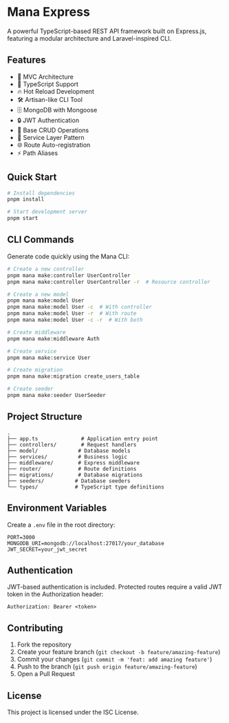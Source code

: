 # Mana Express

A powerful TypeScript-based REST API framework built on Express.js, featuring a modular architecture and Laravel-inspired CLI.

## Features

- 🚀 MVC Architecture
- 🎯 TypeScript Support
- 🔥 Hot Reload Development
- 🛠️ Artisan-like CLI Tool
- 🗄️ MongoDB with Mongoose
- 🔒 JWT Authentication
- 📝 Base CRUD Operations
- 🎨 Service Layer Pattern
- 🌐 Route Auto-registration
- ⚡ Path Aliases

## Quick Start

```bash
# Install dependencies
pnpm install

# Start development server
pnpm start
```

## CLI Commands

Generate code quickly using the Mana CLI:

```bash
# Create a new controller
pnpm mana make:controller UserController
pnpm mana make:controller UserController -r  # Resource controller

# Create a new model
pnpm mana make:model User
pnpm mana make:model User -c  # With controller
pnpm mana make:model User -r  # With route
pnpm mana make:model User -c -r  # With both

# Create middleware
pnpm mana make:middleware Auth

# Create service
pnpm mana make:service User

# Create migration
pnpm mana make:migration create_users_table

# Create seeder
pnpm mana make:seeder UserSeeder
```

## Project Structure

```
.
├── app.ts              # Application entry point
├── controllers/        # Request handlers
├── model/             # Database models
├── services/          # Business logic
├── middleware/        # Express middleware
├── router/            # Route definitions
├── migrations/        # Database migrations
├── seeders/          # Database seeders
└── types/            # TypeScript type definitions
```

## Environment Variables

Create a `.env` file in the root directory:

```env
PORT=3000
MONGODB_URI=mongodb://localhost:27017/your_database
JWT_SECRET=your_jwt_secret
```

## Authentication

JWT-based authentication is included. Protected routes require a valid JWT token in the Authorization header:

```
Authorization: Bearer <token>
```

## Contributing

1. Fork the repository
2. Create your feature branch (`git checkout -b feature/amazing-feature`)
3. Commit your changes (`git commit -m 'feat: add amazing feature'`)
4. Push to the branch (`git push origin feature/amazing-feature`)
5. Open a Pull Request

## License

This project is licensed under the ISC License.
